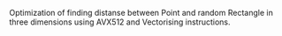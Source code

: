 Optimization of finding distanse between Point and random Rectangle in three dimensions using AVX512 and Vectorising instructions.
